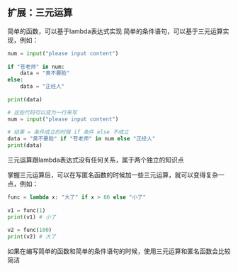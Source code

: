 ## 扩展：三元运算

简单的函数，可以基于lambda表达式实现
简单的条件语句，可以基于三元运算实现，例如：
```python
num = input("please input content")  
  
if "苍老师" in num:  
    data = "臭不要脸"  
else:  
    data = "正经人"  
  
print(data)
```

```python
# 这些代码可以变为一行来写  
num = input("please input content")  
  
# 结果 = 条件成立的时候 if 条件 else 不成立  
data = "臭不要脸" if "苍老师" in num else "正经人"  
print(data)
```
三元运算跟lambda表达式没有任何关系，属于两个独立的知识点


掌握三元运算后，可以在写匿名函数的时候加一些三元运算，就可以变得复杂一点，例如：
```python
func = lambda x: "大了" if x > 66 else "小了"  
  
v1 = func(1)  
print(v1) # 小了  
  
v2 = func(100)  
print(v2) # 大了
```
如果在编写简单的函数和简单的条件语句的时候，使用三元运算和匿名函数会比较简洁